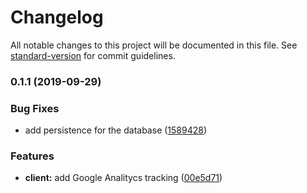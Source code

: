 # Changelog

All notable changes to this project will be documented in this file. See [standard-version](https://github.com/conventional-changelog/standard-version) for commit guidelines.

### 0.1.1 (2019-09-29)


### Bug Fixes

* add persistence for the database ([1589428](https://github.com/kbychkov/simplecrawler-app/commit/1589428))


### Features

* **client:** add Google Analitycs tracking ([00e5d71](https://github.com/kbychkov/simplecrawler-app/commit/00e5d71))

